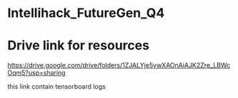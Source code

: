 # Intellihack_FutureGen_Q4

# Drive link for resources

https://drive.google.com/drive/folders/1ZJALYje5ywXAOnAiAJK2Zre_LBWcOqm5?usp=sharing

this link contain tensorboard logs
